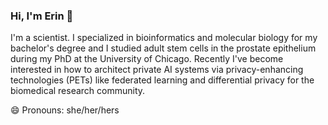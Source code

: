 ### Hi, I'm Erin 👋

I'm a scientist. I specialized in bioinformatics and molecular biology for my bachelor's degree and I studied adult stem cells in the prostate epithelium during my PhD at the University of Chicago. Recently I've become interested in how to architect private AI systems via privacy-enhancing technologies (PETs) like federated learning and differential privacy for the biomedical research community.<br>

😄 Pronouns: she/her/hers
<!--
**emmcauley/emmcauley** is a ✨ _special_ ✨ repository because its `README.md` (this file) appears on your GitHub profile.

1. B.S. in Bioinformatics & Molecular Biology
- 🔭 I’m currently working on ...
- 🌱 I’m currently learning ...
- 👯 I’m looking to collaborate on ...
- 🤔 I’m looking for help with ...
- 💬 Ask me about ...
- 📫 How to reach me: ...
- 😄 Pronouns: ...
- ⚡ Fun fact: ...
-->
